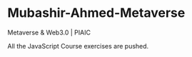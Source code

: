 # Mubashir-Ahmed-Metaverse
Metaverse &amp; Web3.0 | PIAIC

All the JavaScript Course exercises are pushed.
